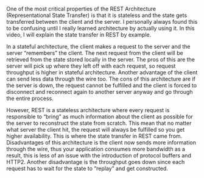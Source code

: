 One of the most critical properties of the REST Architecture (Representational State Transfer) is that it is stateless
and the state gets transferred between the client and the server. I personally always found this to be confusing until
I really learned architecture by actually using it. In this video, I will explain the state transfer in REST by example. 

In a stateful architecture, the client makes a request to the server and the server “remembers” the client. The next
request from the client will be retrieved from the state stored locally in the server. The pros of this are the server
will pick up where they left off with each request, so request throughput is higher in stateful architecture. Another
advantage of the client can send less data through the wire too. The cons of this architecture are if the server is down,
the request cannot be fulfilled and the client is forced to disconnect and reconnect again to another server anyway and
go through the entire process.

However, REST is a stateless architecture where every request is responsible to “bring” as much information about the
client as possible for the server to reconstruct the state from scratch. This mean that no matter what server the client
hit, the request will always be fulfilled so you get higher availability. This is where the state transfer in REST came
from. Disadvantages of this architecture is the client now sends more information through the wire, thus your application
consumes more bandwidth as a result, this is less of an issue with the introduction of protocol buffers and HTTP2. Another
disadvantage is the throughput goes down since each request has to wait for the state to “replay” and get constructed. 
